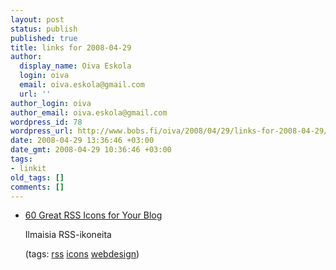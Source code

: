 ```yaml
---
layout: post
status: publish
published: true
title: links for 2008-04-29
author:
  display_name: Oiva Eskola
  login: oiva
  email: oiva.eskola@gmail.com
  url: ''
author_login: oiva
author_email: oiva.eskola@gmail.com
wordpress_id: 78
wordpress_url: http://www.bobs.fi/oiva/2008/04/29/links-for-2008-04-29/
date: 2008-04-29 13:36:46 +03:00
date_gmt: 2008-04-29 10:36:46 +03:00
tags:
- linkit
old_tags: []
comments: []
---
```

<ul class="delicious">
<li>
<div class="delicious-link"><a href="http://www.problogdesign.com/resources/60-great-rss-icons-for-your-blog/">60 Great RSS Icons for Your Blog</a></div></p>
<div class="delicious-extended">Ilmaisia RSS-ikoneita</div></p>
<div class="delicious-tags">(tags: <a href="http://del.icio.us/oiva/rss">rss</a> <a href="http://del.icio.us/oiva/icons">icons</a> <a href="http://del.icio.us/oiva/webdesign">webdesign</a>)</div><br />
	</li>
</ul>
